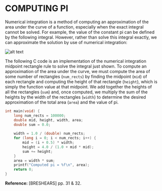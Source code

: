 # COMPUTING PI
Numerical integration is a method of computing an approximation of the area under the curve of a function, especially when the exact integral cannot be solved. For example, the value of the constant pi can be defined by the following integral. However, rather than solve this integral exactly, we can approximate the solution by use of numerical integration:

![alt text](https://github.com/Manchas2k4/advanced_programming/blob/master/documents/temp/images/a.png "Numerical integration")
 
The following C code is an implementation of the numerical integration midpoint rectangle rule to solve the integral just shown. To compute an approximation of the area under the curve, we must compute the area of some number of rectangles (`num_rects`) by finding the midpoint (`mid`) of each rectangle and computing the height of that rectangle (`height`), which is simply the function value at that midpoint. We add together the heights of all the rectangles (`sum`) and, once computed, we multiply the sum of the heights by the width of the rectangles (`width`) to determine the desired approximation of the total area (`area`) and the value of pi.

```c
int main(void) {
    long num_rects = 100000;    
    double mid, height, width, area;
    double sum = 0.0;
    
    width = 1.0 / (double) num_rects;
    for (long i = 0; i < num_rects; i++) {
        mid = (i + 0.5) * width;
        height = 4.0 / (1.0 + mid * mid);
        sum += height;
    }
    area = width * sum;
    printf("Computed pi = %f\n", area);
    return 0;
}
```

**Reference:** [BRESHEARS] pp. 31 & 32.
